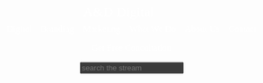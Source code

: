 <!DOCTYPE html>
<html lang="en" data-bs-theme="dark">

<head>
    <meta charset="UTF-8">
    <meta name="viewport" content="width=device-width, initial-scale=1.0">
    <title>A&D Digital</title>
    <link rel="stylesheet" href="style.css">
    <link rel="stylesheet" href="utils.css">
</head>

<body
    style="background: url('https://th.bing.com/th/id/R.91d9cfa41f20c97ac6c6afb42a4bcae4?rik=k%2bd60cKDyoBVAg&riu=http%3a%2f%2fgetwallpapers.com%2fwallpaper%2ffull%2f8%2f8%2fc%2f1354047-web-wallpaper-1920x1080-laptop.jpg&ehk=rks0SPaP4SbB1w%2fkOxHMAhIjgBkEFesfq9GW8Bg3bbI%3d&risl=&pid=ImgRaw&r=0'); opacity: 20;">
    <header class="p-3 mb3 boder-bottom">
        <div class="container">
            <div class="d-flex flex-wrap align-item-center justify-content-center justify-content-lg-start">
                <a href="A&D" class="d-flex align-item-center mb-2 mb-lg-0 link-body-emphasis text-decoration-none"
                    style="font-size: x-large">A&D
                    Digital
                    <svg class="bi-me-2" width="40" height="32" role="img" aria-lable="bootstrap">
                        <use xlink:href="#bootstrap">-></use>
                    </svg>
                </a>
                <ul class="nav col-12 col-lg-auto mb-2 justify-content-center mb-mb-0">
                    <li><a href="#" class="nav-link px-2 link-body-emphasis">Digital</a></li>
                    <li><a href="#" class="nav-link px-2 link-body-emphasis">Branding</a></li>
                    <li><a href="#" class="nav-link px-2 link-body-emphasis">Marketing</a></li>
                    <li><a href="#" class="nav-link px-2 link-body-emphasis">What We Do</a></li>
                    <li><a href="#" class="nav-link px-2 link-body-emphasis">About Us</a></li>
                    <li><a href="#" class="nav-link px-2 link-body-emphasis">Contact</a></li>
                    <li><a href="#" class="nav-link px-2 link-body-emphasis">Get Free Concultation</a></li>
                </ul>
                <form class="col-12 col-lg-auto mb-3 mb-lg-0 me-lg-3" role="search">
                    <input type="search the stream" class="form-control" placeholder="search the stream"
                        aria-label="search">
                </form>
            </div>
        </div>
    </header>
    <main class="py-3 mb-3 border-bottom d-flex flex-nowrap">
        <style>
            .nav {
                --bs-nav-link-padding-x: 1rem;
                --bs-nav-link-padding-y: 0.5rem;
                --bs-nav-link-font-weight: ;
                --bs-nav-link-color: var(--bs-link-color);
                --bs-nav-link-hover-color: var(--bs-link-hover-color);
                --bs-nav-link-disabled-color: var(--bs-secondary-color);
                display: flex;
                flex-wrap: wrap;
                padding-left: 0;
                margin-bottom: 0;
                list-style: none;
            }

            .col-lg-auto {
                flex: 0 0 auto;
                width: auto;
            }

            .col-12 {
                flex: 0 0 auto;
                width: 100%;
            }


            dl,
            ol,
            ul {
                margin-top: 0;
                margin-bottom: 1rem;
            }


            .col-lg-auto {
                flex: 0 0 auto;
                width: auto;
            }

            .col-12 {
                flex: 0 0 auto;
                width: 100%;
            }

            .container,
            .container-fluid,
            .container-lg,
            .container-md,
            .container-sm,
            .container-xl,
            .container-xxl {
                --bs-gutter-x: 1.5rem;
                --bs-gutter-y: 0;
                width: 100%;
                padding-right: calc(var(--bs-gutter-x) * .5);
                padding-left: calc(var(--bs-gutter-x) * .5);
                margin-right: auto;
                margin-left: auto;
            }

            body {
                margin: auto;
                font-family: var(--bs-body-font-family);
                font-size: var(--bs-body-font-size);
                font-weight: var(--bs-body-font-weight);
                line-height: var(--bs-body-line-height);
                color: var(--bs-body-color);
                text-align: var(--bs-body-text-align);
                background-color: var(--bs-body-bg);
                -webkit-text-size-adjust: 100%;
                -webkit-tap-highlight-color: transparent;
            }

            :root {
                --bs-breakpoint-xs: 0;
                --bs-breakpoint-sm: 576px;
                --bs-breakpoint-md: 768px;
                --bs-breakpoint-lg: 992px;
                --bs-breakpoint-xl: 1200px;
                --bs-breakpoint-xxl: 1400px;
            }

            [data-bs-theme=dark] {
                color-scheme: dark;
                --bs-body-color: #dee2e6;
                --bs-body-color-rgb: 222, 226, 230;
                --bs-body-bg: #212529;
                --bs-body-bg-rgb: 33, 37, 41;
                --bs-emphasis-color: #fff;
                --bs-emphasis-color-rgb: 255, 255, 255;
                --bs-secondary-color: rgba(222, 226, 230, 0.75);
                --bs-secondary-color-rgb: 222, 226, 230;
                --bs-secondary-bg: #343a40;
                --bs-secondary-bg-rgb: 52, 58, 64;
                --bs-tertiary-color: rgba(222, 226, 230, 0.5);
                --bs-tertiary-color-rgb: 222, 226, 230;
                --bs-tertiary-bg: #2b3035;
                --bs-tertiary-bg-rgb: 43, 48, 53;
                --bs-primary-text-emphasis: #6ea8fe;
                --bs-secondary-text-emphasis: #a7acb1;
                --bs-success-text-emphasis: #75b798;
                --bs-info-text-emphasis: #6edff6;
                --bs-warning-text-emphasis: #ffda6a;
                --bs-danger-text-emphasis: #ea868f;
                --bs-light-text-emphasis: #f8f9fa;
                --bs-dark-text-emphasis: #dee2e6;
                --bs-primary-bg-subtle: #031633;
                --bs-secondary-bg-subtle: #161719;
                --bs-success-bg-subtle: #051b11;
                --bs-info-bg-subtle: #032830;
                --bs-warning-bg-subtle: #332701;
                --bs-danger-bg-subtle: #2c0b0e;
                --bs-light-bg-subtle: #343a40;
                --bs-dark-bg-subtle: #1a1d20;
                --bs-primary-border-subtle: #084298;
                --bs-secondary-border-subtle: #41464b;
                --bs-success-border-subtle: #0f5132;
                --bs-info-border-subtle: #087990;
                --bs-warning-border-subtle: #997404;
                --bs-danger-border-subtle: #842029;
                --bs-light-border-subtle: #495057;
                --bs-dark-border-subtle: #343a40;
                --bs-heading-color: inherit;
                --bs-link-color: #6ea8fe;
                --bs-link-hover-color: #8bb9fe;
                --bs-link-color-rgb: 110, 168, 254;
                --bs-link-hover-color-rgb: 139, 185, 254;
                --bs-code-color: #e685b5;
                --bs-highlight-color: #dee2e6;
                --bs-highlight-bg: #664d03;
                --bs-border-color: #495057;
                --bs-border-color-translucent: rgba(255, 255, 255, 0.15);
                --bs-form-valid-color: #75b798;
                --bs-form-valid-border-color: #75b798;
                --bs-form-invalid-color: #ea868f;
                --bs-form-invalid-border-color: #ea868f;
            }

            .nav-link {
                display: block;
                padding: var(--bs-nav-link-padding-y) var(--bs-nav-link-padding-x);
                font-size: var(--bs-nav-link-font-size);
                font-weight: var(--bs-nav-link-font-weight);
                color: var(--bs-nav-link-color);
                text-decoration: none;
                background: 0 0;
                border: 0;
                transition: color .15s ease-in-out, background-color .15s ease-in-out, border-color .15s ease-in-out;
            }

            a {
                color: rgba(var(--bs-link-color-rgb), var(--bs-link-opacity, 1));
                text-decoration: underline;
            }

            .icon-link {
                display: inline-flex;
                gap: .375em;
                align-items: center;
                text-decoration-color: rgba(var(--bs-link-color-rgb), var(--bs-link-opacity, 0.5));
                backface-visibility: hidden;
                text-underline-offset: .25em;
            }

            .digital {
                width: 12rem;
                height: auto;
            }

            /*
#contact{
    position: relative;
}

#contact::before{
    content: "";
    position: absolute;
    width: 100%;
    height: 100%;
    z-index: -1;
    background: no-repeat center center/cover;
    opacity: 0.7;
}*/
            .min-h-screen {
                min-height: 100vh;
            }

            .p-3 {
                padding: 1.2em;
                background: url(../01.jpg);
                width: 102%;
            }

            .mb-3 {
                margin-bottom: 1rem !important;
            }

            .border-bottom {
                border-bottom: var(--bs-border-width) var(--bs-border-style) var(--bs-border-color) !important;
            }

            .justify-content-lg-start {
                justify-content: flex-start !important;
            }

            .align-items-center {
                align-items: center !important;
            }

            .justify-content-center {
                justify-content: center !important;
            }

            .flex-wrap {
                flex-wrap: wrap !important;
            }

            .d-flex {
                display: 3rem !important;
                color: blue !important;
            }

            .mb-lg-0 {
                margin-bottom: 0 !important;
            }

            .text-decoration-none {
                text-decoration: none !important;
            }

            .align-items-center {
                align-items: center !important;
            }

            .mb-2 {
                margin-bottom: .5rem !important;
            }


            .me-2 {
                margin-right: .5rem !important;
            }

            .bi {
                vertical-align: -.125em;
                fill: currentColor;
            }

            .justify-content-center {
                justify-content: center !important;
            }

            .mb-md-0 {
                margin-bottom: 0 !important;
            }

            .me-lg-auto {
                margin-right: auto !important;
            }

            .mb-lg-0 {
                margin-bottom: 0 !important;
            }

            .me-lg-3 {
                margin-right: 1rem !important;
            }

            .mb-3 {
                margin-bottom: 1rem !important;
            }

            .px-2 {
                padding-right: .5rem !important;
                padding-left: .5rem !important;
            }

            .link-body-emphasis {
                color: RGBA(var(--bs-emphasis-color-rgb), var(--bs-link-opacity, 1)) !important;
                -webkit-text-decoration-color: RGBA(var(--bs-emphasis-color-rgb), var(--bs-link-underline-opacity, 1)) !important;
                text-decoration-color: RGBA(var(--bs-emphasis-color-rgb), var(--bs-link-underline-opacity, 1)) !important;
            }

            .overflow-hidden {
                overflow: hidden !important;
            }

            .p-md-5 {
                padding: 3rem !important;
            }

            .m-md-3 {
                margin: 1rem !important;
            }

            .bg-body-tertiary {
                --bs-bg-opacity: 1;
                background-color: rgba(var(--bs-tertiary-bg-rgb), var(--bs-bg-opacity)) !important;
                background: url('../01.jpg');
                height: 100%;
                width: 100%;
                z-index: -1;
                opacity: 0.90;
            }


            .text-center {
                text-align: center !important;
            }

            .position-relative {
                position: relative !important;
            }

            .col-md-6 {
                width: 50%;
            }

            .p-lg-5 {
                padding: 3rem;
            }

            .my-5 {
                margin-top: 3rem;
                margin-bottom: 3rem;
            }

            .mx-auto {
                margin-right: 3rem;
                margin-left: 3rem;
            }

            .fw-bold {
                font-weight: 700 !important;
            }

            .display-3 {
                font-size: 3rem;
                color: #109c79;
            }

            .fw-normal {
                font-weight: 400 !important;
            }

            .text-muted {
                --bs-text-opacity: 1;
                color: rgb(23 105 85) !important;
            }

            .gap-3 {
                gap: 1rem;
            }

            .lead {
                font-size: 1.25em;
            }

            .bi {
                vertical-align: -.125em;
            }

            .flex-nowrap {
                flex-wrap: nowrap !important;
            }

            .visually-hidden-focusable:not(:focus):not(:focus-within):not(caption),
            .visually-hidden:not(caption) {
                position: absolute !important;
            }

            .visually-hidden,
            .visually-hidden-focusable:not(:focus):not(:focus-within) {
                width: 1px !important;
                height: 1px !important;
                padding: 0 !important;
                margin: -1px !important;
                overflow: hidden !important;
                clip: rect(0, 0, 0, 0) !important;
                white-space: nowrap !important;
                border: 0 !important;
            }

            .h1,
            h1 {
                font-size: 2.5rem;
            }

            .h1,
            .h2,
            .h3,
            .h4,
            .h5,
            .h6,
            h1,
            h2,
            h3,
            h4,
            h5,
            h6 {
                margin-top: 0;
                margin-bottom: .5rem;
                font-weight: 500;
                line-height: 1.2;
                color: var(--bs-heading-color);
            }
        </style>
        <h1 class="visually-hidden">Feature</h1>
        <div class="p-md-5 m-md-3 bg-body-tertiary text-center overflow-hidden position-relative">
            <div class="col-md-6 my-5 p-lg-5 mx-auto">
                <img class="digital" src="https://upload.wikimedia.org/wikipedia/commons/thumb/0/04/ChatGPT_logo.svg/180px-ChatGPT_logo.svg.png" alt="">
                <h1 class="fw-bold display-3">Design.</h1>
                <h2 class="fw-bold display-3">Engineer.</h2>
                <h3 class="fw-bold display-3">Optimise.</h3>
                <h4 class="fw-normal text-muted mb-3">As an award winning digital agency.Our team is producing fantastic
                    websites for over 15 years.We do what we do because we love it and are dedecated to creating
                    meaningfull work.That's why clients hier us.Our heart is set on their goals.</h4>
                <div class="d-flex gap-3 justify-content-center lead fw-normal">
                    <a class="icon-link" href="#">see more
                    </a>
                    <a class="icon-link" href="#">join us
                    </a>
                </div>
            </div>
        </div>
    </main>
    <sectoin id="contact">
        <style>
            .nav {
                --bs-nav-link-padding-x: 1rem;
                --bs-nav-link-padding-y: 0.5rem;
                --bs-nav-link-font-weight: ;
                --bs-nav-link-color: var(--bs-link-color);
                --bs-nav-link-hover-color: var(--bs-link-hover-color);
                --bs-nav-link-disabled-color: var(--bs-secondary-color);
                display: flex;
                flex-wrap: wrap;
                padding-left: 0;
                margin-bottom: 0;
                list-style: none;
            }

            .col-lg-auto {
                flex: 0 0 auto;
                width: auto;
            }

            .col-12 {
                flex: 0 0 auto;
                width: 100%;
            }


            dl,
            ol,
            ul {
                margin-top: 0;
                margin-bottom: 1rem;
            }


            .col-lg-auto {
                flex: 0 0 auto;
                width: auto;
            }

            .col-12 {
                flex: 0 0 auto;
                width: 100%;
            }

            .container,
            .container-fluid,
            .container-lg,
            .container-md,
            .container-sm,
            .container-xl,
            .container-xxl {
                --bs-gutter-x: 1.5rem;
                --bs-gutter-y: 0;
                width: 100%;
                padding-right: calc(var(--bs-gutter-x) * .5);
                padding-left: calc(var(--bs-gutter-x) * .5);
                margin-right: auto;
                margin-left: auto;
            }

            body {
                margin: auto;
                font-family: var(--bs-body-font-family);
                font-size: var(--bs-body-font-size);
                font-weight: var(--bs-body-font-weight);
                line-height: var(--bs-body-line-height);
                color: var(--bs-body-color);
                text-align: var(--bs-body-text-align);
                background-color: var(--bs-body-bg);
                -webkit-text-size-adjust: 100%;
                -webkit-tap-highlight-color: transparent;
            }

            :root {
                --bs-breakpoint-xs: 0;
                --bs-breakpoint-sm: 576px;
                --bs-breakpoint-md: 768px;
                --bs-breakpoint-lg: 992px;
                --bs-breakpoint-xl: 1200px;
                --bs-breakpoint-xxl: 1400px;
            }

            [data-bs-theme=dark] {
                color-scheme: dark;
                --bs-body-color: #dee2e6;
                --bs-body-color-rgb: 222, 226, 230;
                --bs-body-bg: #212529;
                --bs-body-bg-rgb: 33, 37, 41;
                --bs-emphasis-color: #fff;
                --bs-emphasis-color-rgb: 255, 255, 255;
                --bs-secondary-color: rgba(222, 226, 230, 0.75);
                --bs-secondary-color-rgb: 222, 226, 230;
                --bs-secondary-bg: #343a40;
                --bs-secondary-bg-rgb: 52, 58, 64;
                --bs-tertiary-color: rgba(222, 226, 230, 0.5);
                --bs-tertiary-color-rgb: 222, 226, 230;
                --bs-tertiary-bg: #2b3035;
                --bs-tertiary-bg-rgb: 43, 48, 53;
                --bs-primary-text-emphasis: #6ea8fe;
                --bs-secondary-text-emphasis: #a7acb1;
                --bs-success-text-emphasis: #75b798;
                --bs-info-text-emphasis: #6edff6;
                --bs-warning-text-emphasis: #ffda6a;
                --bs-danger-text-emphasis: #ea868f;
                --bs-light-text-emphasis: #f8f9fa;
                --bs-dark-text-emphasis: #dee2e6;
                --bs-primary-bg-subtle: #031633;
                --bs-secondary-bg-subtle: #161719;
                --bs-success-bg-subtle: #051b11;
                --bs-info-bg-subtle: #032830;
                --bs-warning-bg-subtle: #332701;
                --bs-danger-bg-subtle: #2c0b0e;
                --bs-light-bg-subtle: #343a40;
                --bs-dark-bg-subtle: #1a1d20;
                --bs-primary-border-subtle: #084298;
                --bs-secondary-border-subtle: #41464b;
                --bs-success-border-subtle: #0f5132;
                --bs-info-border-subtle: #087990;
                --bs-warning-border-subtle: #997404;
                --bs-danger-border-subtle: #842029;
                --bs-light-border-subtle: #495057;
                --bs-dark-border-subtle: #343a40;
                --bs-heading-color: inherit;
                --bs-link-color: #6ea8fe;
                --bs-link-hover-color: #8bb9fe;
                --bs-link-color-rgb: 110, 168, 254;
                --bs-link-hover-color-rgb: 139, 185, 254;
                --bs-code-color: #e685b5;
                --bs-highlight-color: #dee2e6;
                --bs-highlight-bg: #664d03;
                --bs-border-color: #495057;
                --bs-border-color-translucent: rgba(255, 255, 255, 0.15);
                --bs-form-valid-color: #75b798;
                --bs-form-valid-border-color: #75b798;
                --bs-form-invalid-color: #ea868f;
                --bs-form-invalid-border-color: #ea868f;
            }

            .nav-link {
                display: block;
                padding: var(--bs-nav-link-padding-y) var(--bs-nav-link-padding-x);
                font-size: var(--bs-nav-link-font-size);
                font-weight: var(--bs-nav-link-font-weight);
                color: var(--bs-nav-link-color);
                text-decoration: none;
                background: 0 0;
                border: 0;
                transition: color .15s ease-in-out, background-color .15s ease-in-out, border-color .15s ease-in-out;
            }

            a {
                color: rgba(var(--bs-link-color-rgb), var(--bs-link-opacity, 1));
                text-decoration: underline;
            }

            .icon-link {
                display: inline-flex;
                gap: .375em;
                align-items: center;
                text-decoration-color: rgba(var(--bs-link-color-rgb), var(--bs-link-opacity, 0.5));
                backface-visibility: hidden;
                text-underline-offset: .25em;
            }

            .digital {
                width: 12rem;
                height: auto;
            }

            /*
#contact{
    position: relative;
}

#contact::before{
    content: "";
    position: absolute;
    width: 100%;
    height: 100%;
    z-index: -1;
    background: no-repeat center center/cover;
    opacity: 0.7;
}*/
            .min-h-screen {
                min-height: 100vh;
            }

            .p-3 {
                padding: 1.2em;
                background: url(../01.jpg);
                width: 102%;
            }

            .mb-3 {
                margin-bottom: 1rem !important;
            }

            .border-bottom {
                border-bottom: var(--bs-border-width) var(--bs-border-style) var(--bs-border-color) !important;
            }

            .justify-content-lg-start {
                justify-content: flex-start !important;
            }

            .align-items-center {
                align-items: center !important;
            }

            .justify-content-center {
                justify-content: center !important;
            }

            .flex-wrap {
                flex-wrap: wrap !important;
            }

            .d-flex {
                display: 3rem !important;
                color: blue !important;
            }

            .mb-lg-0 {
                margin-bottom: 0 !important;
            }

            .text-decoration-none {
                text-decoration: none !important;
            }

            .align-items-center {
                align-items: center !important;
            }

            .mb-2 {
                margin-bottom: .5rem !important;
            }


            .me-2 {
                margin-right: .5rem !important;
            }

            .bi {
                vertical-align: -.125em;
                fill: currentColor;
            }

            .justify-content-center {
                justify-content: center !important;
            }

            .mb-md-0 {
                margin-bottom: 0 !important;
            }

            .me-lg-auto {
                margin-right: auto !important;
            }

            .mb-lg-0 {
                margin-bottom: 0 !important;
            }

            .me-lg-3 {
                margin-right: 1rem !important;
            }

            .mb-3 {
                margin-bottom: 1rem !important;
            }

            .px-2 {
                padding-right: .5rem !important;
                padding-left: .5rem !important;
            }

            .link-body-emphasis {
                color: RGBA(var(--bs-emphasis-color-rgb), var(--bs-link-opacity, 1)) !important;
                -webkit-text-decoration-color: RGBA(var(--bs-emphasis-color-rgb), var(--bs-link-underline-opacity, 1)) !important;
                text-decoration-color: RGBA(var(--bs-emphasis-color-rgb), var(--bs-link-underline-opacity, 1)) !important;
            }

            .overflow-hidden {
                overflow: hidden !important;
            }

            .p-md-5 {
                padding: 3rem !important;
            }

            .m-md-3 {
                margin: 1rem !important;
            }

            .bg-body-tertiary {
                --bs-bg-opacity: 1;
                background-color: rgba(var(--bs-tertiary-bg-rgb), var(--bs-bg-opacity)) !important;
                background: url('../01.jpg');
                height: 100%;
                width: 100%;
                z-index: -1;
                opacity: 0.90;
            }


            .text-center {
                text-align: center !important;
            }

            .position-relative {
                position: relative !important;
            }

            .col-md-6 {
                width: 50%;
            }

            .p-lg-5 {
                padding: 3rem;
            }

            .my-5 {
                margin-top: 3rem;
                margin-bottom: 3rem;
            }

            .mx-auto {
                margin-right: 3rem;
                margin-left: 3rem;
            }

            .fw-bold {
                font-weight: 700 !important;
            }

            .display-3 {
                font-size: 3rem;
                color: #109c79;
            }

            .fw-normal {
                font-weight: 400 !important;
            }

            .text-muted {
                --bs-text-opacity: 1;
                color: rgb(23 105 85) !important;
            }

            .gap-3 {
                gap: 1rem;
            }

            .lead {
                font-size: 1.25em;
            }

            .bi {
                vertical-align: -.125em;
            }

            .flex-nowrap {
                flex-wrap: nowrap !important;
            }

            .visually-hidden-focusable:not(:focus):not(:focus-within):not(caption),
            .visually-hidden:not(caption) {
                position: absolute !important;
            }

            .visually-hidden,
            .visually-hidden-focusable:not(:focus):not(:focus-within) {
                width: 1px !important;
                height: 1px !important;
                padding: 0 !important;
                margin: -1px !important;
                overflow: hidden !important;
                clip: rect(0, 0, 0, 0) !important;
                white-space: nowrap !important;
                border: 0 !important;
            }

            .h1,
            h1 {
                font-size: 2.5rem;
            }

            .h1,
            .h2,
            .h3,
            .h4,
            .h5,
            .h6,
            h1,
            h2,
            h3,
            h4,
            h5,
            h6 {
                margin-top: 0;
                margin-bottom: .5rem;
                font-weight: 500;
                line-height: 1.2;
                color: var(--bs-heading-color);
            }
        </style>
        <h1 class="h-primary center">Contact Us</h1>
        <div id="contact-box">
            <form action="">
                <div class="form-group">
                    <label for="name">Email: </label>
                    <input type="text" name="name" id="name" placeholder="Enter your Email">
                </div>
            </form>
        </div>
    </sectoin>
    <footer>
        Copyright &copy; AaryanGautam Digitals.com | All rights reserved
    </footer>
</body>

</html>
